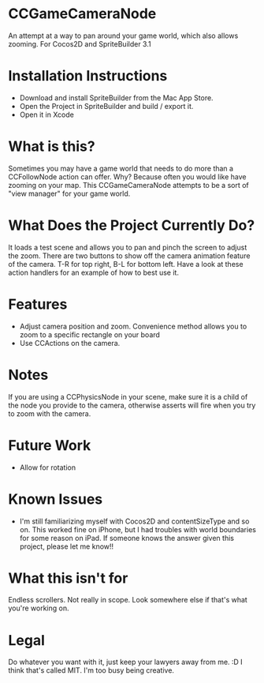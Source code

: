 CCGameCameraNode
================

An attempt at a way to pan around your game world, which also allows zooming.  For Cocos2D and SpriteBuilder 3.1

# Installation Instructions

* Download and install SpriteBuilder from the Mac App Store.
* Open the Project in SpriteBuilder and build / export it.
* Open it in Xcode

# What is this?

Sometimes you may have a game world that needs to do more than a CCFollowNode action can offer.  Why?  Because often you would like have zooming on your map.  This CCGameCameraNode attempts to be a sort of "view manager" for your game world.

# What Does the Project Currently Do?

It loads a test scene and allows you to pan and pinch the screen to adjust the zoom.  There are two buttons to show off the camera animation feature of the camera.  T-R for top right, B-L for bottom left.  Have a look at these action handlers for an example of how to best use it.

# Features

* Adjust camera position and zoom.  Convenience method allows you to zoom to a specific rectangle on your board
* Use CCActions on the camera.

# Notes

If you are using a CCPhysicsNode in your scene, make sure it is a child of the node you provide to the camera, otherwise asserts will fire when you try to zoom with the camera.

# Future Work

* Allow for rotation

# Known Issues

* I'm still familiarizing myself with Cocos2D and contentSizeType and so on.  This worked fine on iPhone, but I had troubles with world boundaries for some reason on iPad.  If someone knows the answer given this project, please let me know!!

# What this isn't for

Endless scrollers.  Not really in scope. Look somewhere else if that's what you're working on.

# Legal

Do whatever you want with it, just keep your lawyers away from me.  :D  I think that's called MIT.  I'm too busy being creative.
